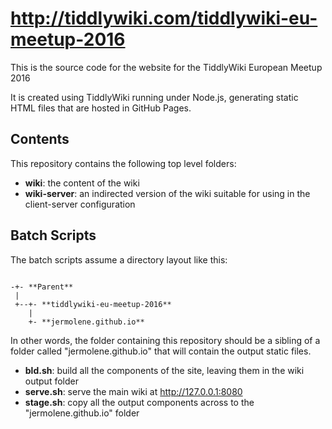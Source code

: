 # http://tiddlywiki.com/tiddlywiki-eu-meetup-2016

This is the source code for the website for the TiddlyWiki European Meetup 2016

It is created using TiddlyWiki running under Node.js, generating static HTML files that are hosted in GitHub Pages.

## Contents

This repository contains the following top level folders:

* **wiki**: the content of the wiki
* **wiki-server**: an indirected version of the wiki suitable for using in the client-server configuration

## Batch Scripts

The batch scripts assume a directory layout like this:

```

-+- **Parent**
 |
 +--+- **tiddlywiki-eu-meetup-2016**
    |
    +- **jermolene.github.io**
```

In other words, the folder containing this repository should be a sibling of a folder called "jermolene.github.io" that will contain the output static files.

* **bld.sh**: build all the components of the site, leaving them in the wiki output folder
* **serve.sh**: serve the main wiki at http://127.0.0.1:8080
* **stage.sh**: copy all the output components across to the "jermolene.github.io" folder
